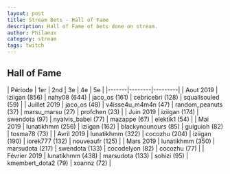 ```yaml
---
layout: post
title: Stream Bets - Hall of Fame
description: Hall of Fame of bets done on stream.
author: Philaeux
category: stream
tags: twitch
---
```


## Hall of Fame

| Période | 1er | 2nd | 3e | 4e | 5e |
|-------|--------|---------|
| Aout 2019 | iziigan (856) | nahy08 (644) | jaco_os (161) | cebricebri (128) | squallsouled (59) |
| Juillet 2019 | jaco_os (48) | v4isse4u_m4m4n (47) | random_peanuts (37) | marsu_marsu (27) | profchen (23) |
| Juin 2019 | iziigan (174) | swendota (97) | nyalvis_babel (77) | mazappe (67) | elektik1 (54) |
| Mai 2019 | lunatikhmm (256) | iziigan  (162) | blackynounours  (85) | guiguioh  (82) | tosma78  (73) |
| Avril 2019 | lunatikhmm (322) | cocozhu  (204) | iziigan  (190) | iorek777  (132) | nouveaufr  (125) |
| Mars 2019 | lunatikhmm (350) | marsudota (217) | swendota (133) | cocodelyon (82) | cocozhu (77) |
| Février 2019 | lunatikhmm (438) | marsudota (133) | sohizi (95) | kmembert_dota2 (79) | xoannz (72) |
